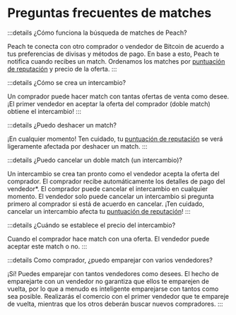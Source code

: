 # Preguntas frecuentes de matches

:::details ¿Cómo funciona la búsqueda de matches de Peach?

Peach te conecta con otro comprador o vendedor de Bitcoin de acuerdo a tus preferencias de divisas y métodos de pago. En base a esto, Peach te notifica cuando recibes un match. Ordenamos los matches por [puntuación de reputación](/es/faq/account/#what-does-the-peach-score-mean) y precio de la oferta.
:::

:::details ¿Cómo se crea un intercambio?

Un comprador puede hacer match con tantas ofertas de venta como desee. ¡El primer vendedor en aceptar la oferta del comprador (doble match) obtiene el intercambio!
:::

:::details ¿Puedo deshacer un match?

¡En cualquier momento! Ten cuidado, tu [puntuación de reputación](/es/faq/account/#what-does-the-peach-score-mean) se verá ligeramente afectada por deshacer un match.
:::

:::details ¿Puedo cancelar un doble match (un intercambio)?

Un intercambio se crea tan pronto como el vendedor acepta la oferta del comprador. El comprador recibe automáticamente los detalles de pago del vendedor\*. El comprador puede cancelar el intercambio en cualquier momento. El vendedor solo puede cancelar un intercambio si pregunta primero al comprador si está de acuerdo en cancelar. ¡Ten cuidado, cancelar un intercambio afecta tu [puntuación de reputación](/es/faq/account/#que-significa-la-puntuacion-peach)!
:::

:::details ¿Cuándo se establece el precio del intercambio?

Cuando el comprador hace match con una oferta. El vendedor puede aceptar este match o no.
:::

:::details Como comprador, ¿puedo emparejar con varios vendedores?

¡Sí! Puedes emparejar con tantos vendedores como desees. El hecho de emparejarte con un vendedor no garantiza que ellos te emparejen de vuelta, por lo que a menudo es inteligente emparejarse con tantos como sea posible. Realizarás el comercio con el primer vendedor que te empareje de vuelta, mientras que los otros deberán buscar nuevos compradores.
:::
